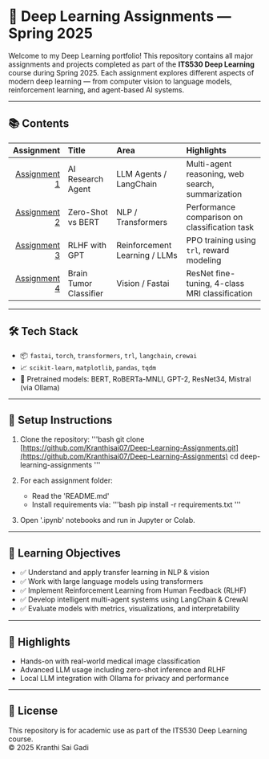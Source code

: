 # 🧠 Deep Learning Assignments — Spring 2025

Welcome to my Deep Learning portfolio! This repository contains all major assignments and projects completed as part of the **ITS530 Deep Learning** course during Spring 2025. Each assignment explores different aspects of modern deep learning — from computer vision to language models, reinforcement learning, and agent-based AI systems.

---

## 📚 Contents

| Assignment | Title | Area | Highlights |
|-----------:|:------|:------|:-----------|
| [Assignment 1](./Assignment_1_ResearchAgent) | AI Research Agent | LLM Agents / LangChain | Multi-agent reasoning, web search, summarization |
| [Assignment 2](./Assignment_2_ZeroShot_vs_BERT) | Zero-Shot vs BERT | NLP / Transformers | Performance comparison on classification task |
| [Assignment 3](./Assignment_3_RLHF_with_GPT) | RLHF with GPT | Reinforcement Learning / LLMs | PPO training using `trl`, reward modeling |
| [Assignment 4](./Assignment_4_Fastai_ImageClassifier) | Brain Tumor Classifier | Vision / Fastai | ResNet fine-tuning, 4-class MRI classification |

---

## 🛠️ Tech Stack

- 📦 `fastai`, `torch`, `transformers`, `trl`, `langchain`, `crewai`
- 📈 `scikit-learn`, `matplotlib`, `pandas`, `tqdm`
- 🧠 Pretrained models: BERT, RoBERTa-MNLI, GPT-2, ResNet34, Mistral (via Ollama)

---

## 🧪 Setup Instructions

1. Clone the repository:
   '''bash
   git clone [https://github.com/Kranthisai07/Deep-Learning-Assignments.git](https://github.com/Kranthisai07/Deep-Learning-Assignments)
   cd deep-learning-assignments
   '''

2. For each assignment folder:
   - Read the 'README.md'
   - Install requirements via:
     '''bash
     pip install -r requirements.txt
     '''

3. Open '.ipynb' notebooks and run in Jupyter or Colab.

---

## 🎯 Learning Objectives

- ✅ Understand and apply transfer learning in NLP & vision
- ✅ Work with large language models using transformers
- ✅ Implement Reinforcement Learning from Human Feedback (RLHF)
- ✅ Develop intelligent multi-agent systems using LangChain & CrewAI
- ✅ Evaluate models with metrics, visualizations, and interpretability

---

## 🌟 Highlights

- Hands-on with real-world medical image classification
- Advanced LLM usage including zero-shot inference and RLHF
- Local LLM integration with Ollama for privacy and performance

---

## 📜 License

This repository is for academic use as part of the ITS530 Deep Learning course.  
© 2025 Kranthi Sai Gadi
